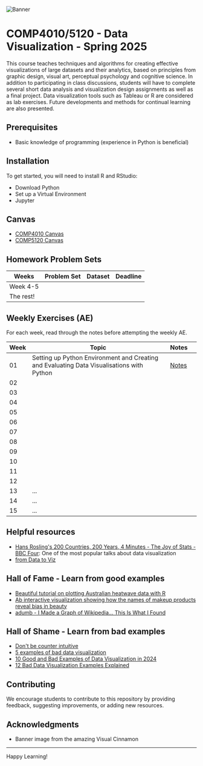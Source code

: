 ![Banner](https://www.visualcinnamon.com/img/art/2024/GDQS/GDQS_feature.png)
# COMP4010/5120 - Data Visualization - Spring 2025
This course teaches techniques and algorithms for creating effective visualizations of large datasets and their analytics, based on principles from graphic design, visual art, perceptual psychology and cognitive science. In addition to participating in class discussions, students will have to complete several short data analysis and visualization design assignments as well as a final project. Data visualization tools such as Tableau or R are considered as lab exercises. Future developments and methods for continual learning are also presented.

## Prerequisites

- Basic knowledge of programming (experience in Python is beneficial)

## Installation

To get started, you will need to install R and RStudio:

- Download Python 
- Set up a Virtual Environment
- Jupyter 

## Canvas

- [COMP4010 Canvas](https://vinuni.instructure.com/courses/2514)
- [COMP5120 Canvas](https://vinuni.instructure.com/courses/2529)

## Homework Problem Sets
| Weeks | Problem Set | Dataset | Deadline |
| --- | --- | --- | --- |
| Week 4-5 | 
| The rest! | 

## Weekly Exercises (AE)

For each week, read through the notes before attempting the weekly AE.

| Week | Topic | Notes | |
| --- | --- | --- | --- |
| 01 | Setting up Python Environment and Creating and Evaluating Data Visualisations with Python | [Notes](Week%201/README.md) ||
| 02 | 
| 03 | 
| 04 | 
| 05 | 
| 06 | 
| 07 | 
| 08 | 
| 09 | 
| 10 | 
| 11 | 
| 12 | 
| 13 | ... |  | |
| 14 | ... |  | |
| 15 | ... |  | |

## Helpful resources

- [Hans Rosling's 200 Countries, 200 Years, 4 Minutes - The Joy of Stats - BBC Four](https://youtu.be/jbkSRLYSojo?si=yENI1BZSAPYKcjd7): One of the most popular talks about data visualization
- [from Data to Viz](https://www.data-to-viz.com/)

## Hall of Fame - Learn from good examples

- [Beautiful tutorial on plotting Australian heatwave data with R](https://github.com/njtierney/ozviridis)
- [Ab interactive visualization showing how the names of makeup products reveal bias in beauty](https://pudding.cool/2021/03/foundation-names/)
- [adumb - I Made a Graph of Wikipedia... This Is What I Found](https://www.youtube.com/watch?v=JheGL6uSF-4&ab_channel=adumb)

## Hall of Shame - Learn from bad examples

- [Don't be counter intuitive](https://www.data-to-viz.com/caveat/counter_intuitive.html)
- [5 examples of bad data visualization](https://www.jotform.com/blog/bad-data-visualization/)
- [10 Good and Bad Examples of Data Visualization in 2024](https://www.polymersearch.com/blog/10-good-and-bad-examples-of-data-visualization)
- [12 Bad Data Visualization Examples Explained](https://www.codeconquest.com/blog/12-bad-data-visualization-examples-explained/)

## Contributing

We encourage students to contribute to this repository by providing feedback, suggesting improvements, or adding new resources.


## Acknowledgments

- Banner image from the amazing Visual Cinnamon

---

Happy Learning!
